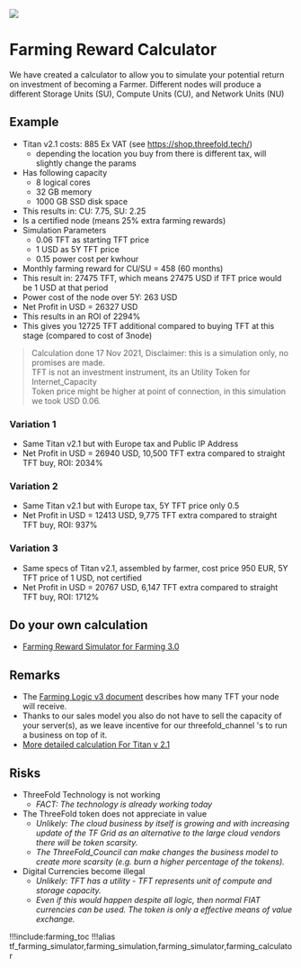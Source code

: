 ![](img/becomefarmer.jpg )

# Farming Reward Calculator

We have created a calculator to allow you to simulate your potential return on investment of becoming a Farmer. Different nodes will produce a different Storage Units (SU), Compute Units (CU), and Network Units (NU)

## Example

- Titan v2.1 costs: 885 Ex VAT (see https://shop.threefold.tech/)
    - depending the location you buy from there is different tax, will slightly change the params
- Has following capacity
    - 8 logical cores
    - 32 GB memory
    - 1000 GB SSD disk space
- This results in: CU: 7.75, SU: 2.25
- Is a certified node (means 25% extra farming rewards)
- Simulation Parameters
    - 0.06 TFT as starting TFT price
    - 1 USD as 5Y TFT price
    - 0.15 power cost per kwhour
- Monthly farming reward for CU/SU = 458 (60 months)
- This result in: 27475 TFT, which means 27475 USD if TFT price would be 1 USD at that period
- Power cost of the node over 5Y: 263 USD
- Net Profit in USD = 26327 USD
- This results in an ROI of 2294%
- This gives you 12725 TFT additional compared to buying TFT at this stage (compared to cost of 3node)

> Calculation done 17 Nov 2021, Disclaimer: this is a simulation only, no promises are made. <BR>
> TFT is not an investment instrument, its an Utility Token for Internet_Capacity <BR>
> Token price might be higher at point of connection, in this simulation we took USD 0.06.

### Variation 1

- Same Titan v2.1 but with Europe tax and Public IP Address
- Net Profit in USD = 26940 USD, 10,500 TFT extra compared to straight TFT buy, ROI: 2034%

### Variation 2

- Same Titan v2.1 but with Europe tax, 5Y TFT price only 0.5
- Net Profit in USD = 12413 USD, 9,775 TFT extra compared to straight TFT buy, ROI: 937%

### Variation 3

- Same specs of Titan v2.1, assembled by farmer, cost price 950 EUR, 5Y TFT price of 1 USD, not certified
- Net Profit in USD = 20767 USD, 6,147 TFT extra compared to straight TFT buy, ROI: 1712%


## Do your own calculation

- [Farming Reward Simulator for Farming 3.0](https://threefold.docsend.com/view/uaxijtqk6vu2grr5)

## Remarks

- The [Farming Logic v3 document](farming_reward) describes how many TFT your node will receive. 
- Thanks to our sales model you also do not have to sell the capacity of your server(s), as we leave incentive for our threefold_channel 's to run a business on top of it.
- [More detailed calculation For Titan v 2.1](titan_v2_1)

## Risks

- ThreeFold Technology is not working
  - _FACT: The technology is already working today_
- The ThreeFold token does not appreciate in value
  - _Unlikely: The cloud business by itself is growing and with increasing update of the TF Grid as an alternative to the large cloud vendors there will be token scarsity._
  - _The ThreeFold_Council can make changes the business model to create more scarsity (e.g. burn a higher percentage of the tokens)._
- Digital Currencies become illegal
  - _Unlikely: TFT has a utility - TFT represents  unit of compute and storage capacity._
  - _Even if this would happen despite all logic, then normal FIAT currencies can be used.  The token is only a effective means of value exchange._


!!!include:farming_toc
!!!alias tf_farming_simulator,farming_simulation,farming_simulator,farming_calculator


<!-- source of the calculator: https://docs.google.com/spreadsheets/d/1K30cZoZIKj_ecICeCdBHsaLiH6qfdij5tfWdJRJaYs4/edit#gid=14074738 -->